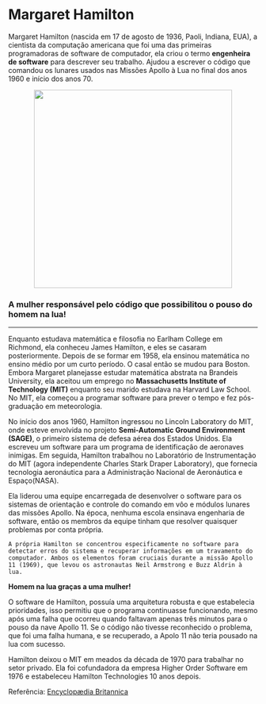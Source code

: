 # Margaret Hamilton

Margaret Hamilton (nascida em 17 de agosto de 1936, Paoli, Indiana, EUA), a cientista da computação americana que foi uma das primeiras programadoras de software de computador, ela criou o termo __engenheira de software__ para descrever seu trabalho. Ajudou a escrever o código que comandou os lunares usados ​​nas Missões Apollo à Lua no final dos anos 1960 e início dos anos 70.

<p  align="center">
<img  src="https://cdn.brasildefato.com.br/media/a96c862925df181d380184bb6ca151c3.jpg"  
    heigth="100"  width="400"/>
<p/>


### A mulher responsável pelo código que possibilitou o pouso do homem na lua!
---
Enquanto estudava matemática e filosofia no Earlham College em Richmond, ela conheceu James Hamilton, e eles se casaram posteriormente. Depois de se formar em 1958, ela ensinou matemática no ensino médio por um curto período. O casal então se mudou para Boston. Embora Margaret planejasse estudar matemática abstrata na Brandeis University, ela aceitou um emprego no **Massachusetts Institute of Technology (MIT)** enquanto seu marido estudava na Harvard Law School. No MIT, ela começou a programar software para prever o tempo e fez pós-graduação em meteorologia.

No início dos anos 1960, Hamilton ingressou no Lincoln Laboratory do MIT, onde esteve envolvida no projeto **Semi-Automatic Ground Environment (SAGE)**, o primeiro sistema de defesa aérea dos Estados Unidos. Ela escreveu um software para um programa de identificação de aeronaves inimigas. Em seguida, Hamilton trabalhou no Laboratório de Instrumentação do MIT (agora independente Charles Stark Draper Laboratory), que fornecia tecnologia aeronáutica para a Administração Nacional de Aeronáutica e Espaço(NASA). 

Ela liderou uma equipe encarregada de desenvolver o software para os sistemas de orientação e controle do comando em vôo e módulos lunares das missões Apollo. Na época, nenhuma escola ensinava engenharia de software, então os membros da equipe tinham que resolver quaisquer problemas por conta própria. 

    A própria Hamilton se concentrou especificamente no software para detectar erros do sistema e recuperar informações em um travamento do computador. Ambos os elementos foram cruciais durante a missão Apollo 11 (1969), que levou os astronautas Neil Armstrong e Buzz Aldrin à lua.


__Homem na lua graças a uma mulher!__

O software de Hamilton, possuía uma arquitetura robusta e que estabelecia prioridades, isso permitiu que o programa continuasse funcionando, mesmo após uma falha que ocorreu quando faltavam apenas três minutos para o pouso da nave Apollo 11. Se o código não tivesse reconhecido o problema, que foi uma falha humana, e se recuperado, a Apolo 11 não teria pousado na lua com sucesso.

Hamilton deixou o MIT em meados da década de 1970 para trabalhar no setor privado. Ela foi cofundadora da empresa Higher Order Software em 1976 e estabeleceu Hamilton Technologies 10 anos depois.

Referência: [Encyclopædia Britannica](https://www.britannica.com/biography/Margaret-Hamilton-American-computer-scientist)